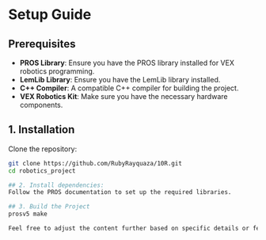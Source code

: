 # Setup Guide

## Prerequisites
- **PROS Library**: Ensure you have the PROS library installed for VEX robotics programming.
- **LemLib Library**: Ensure you have the LemLib library installed.
- **C++ Compiler**: A compatible C++ compiler for building the project.
- **VEX Robotics Kit**: Make sure you have the necessary hardware components.

## 1. Installation
   Clone the repository:
   ```bash
   git clone https://github.com/RubyRayquaza/10R.git
   cd robotics_project

## 2. Install dependencies:
   Follow the PROS documentation to set up the required libraries.

## 3. Build the Project
   prosv5 make

Feel free to adjust the content further based on specific details or features of your project!
